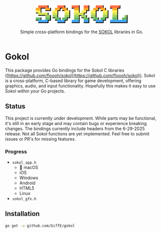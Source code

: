<p align="center">
    <img src="assets/logo_full_large.png" style="width: 60%" /><br/><br/>Simple
    cross-platform bindings for the
    <a href="https://github.com/floooh/sokol">SOKOL</a>
     libraries in Go.<br/><br/>
</p>

# Gokol

This package provides Go bindings for the Sokol C libraries ([https://github.com/floooh/sokol](https://github.com/floooh/sokol)). Sokol is a cross-platform, C-based library for game development, offering graphics, audio, and input functionality. Hopefully this makes it easy to use Sokol within your Go projects.

## Status

This project is currently under development. While parts may be functional, it's still in an early stage and may contain bugs or experience breaking changes. The bindings currently include headers from the 6-29-2025 release. Not all Sokol functions are yet implemented. Feel free to submit issues or PR's for missing features.

### Progress

- `sokol_app.h`
  - 🚧 macOS
  - iOS
  - Windows
  - Android
  - HTML5
  - Linux
- `sokol_gfx.h`

## Installation

```bash
go get -u github.com/GiffE/gokol
```
